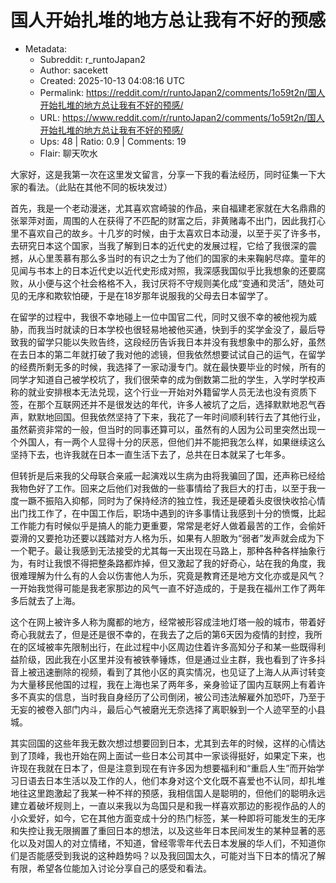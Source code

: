 # 国人开始扎堆的地方总让我有不好的预感

- Metadata:
  - Subreddit: r_runtoJapan2
  - Author: sacekett
  - Created: 2025-10-13 04:08:16 UTC
  - Permalink: https://reddit.com/r/runtoJapan2/comments/1o59t2n/国人开始扎堆的地方总让我有不好的预感/
  - URL: https://www.reddit.com/r/runtoJapan2/comments/1o59t2n/国人开始扎堆的地方总让我有不好的预感/
  - Ups: 48 | Ratio: 0.9 | Comments: 19
  - Flair: 聊天吹水


大家好，这是我第一次在这里发文留言，分享一下我的看法经历，同时征集一下大家的看法。（此贴在其他不同的板块发过）

首先，我是一个老动漫迷，尤其喜欢宫崎骏的作品，来自福建老家就在大名鼎鼎的张翠萍对面，周围的人在获得了不匹配的财富之后，非黄赌毒不出门，因此我打心里不喜欢自己的故乡。十几岁的时候，由于太喜欢日本动漫，以至于买了许多书，去研究日本这个国家，当我了解到日本的近代史的发展过程，它给了我很深的震撼，从心里羡慕有那么多当时的有识之士为了他们的国家的未来鞠躬尽瘁。童年的见闻与书本上的日本近代史以近代史形成对照，我深感我国似乎比我想象的还要腐败，从小便与这个社会格格不入，我讨厌将不守规则美化成“变通和灵活”，随处可见的无序和欺软怕硬，于是在18岁那年说服我的父母去日本留学了。

在留学的过程中，我很不幸地碰上一位中国官二代，同时又很不幸的被他视为威胁，而我当时就读的日本学校也很轻易地被他买通，快到手的奖学金没了，最后导致我的留学只能以失败告终，这段经历告诉我日本并没有我想象中的那么好，虽然在去日本的第二年就打破了我对他的滤镜，但我依然想要试试自己的运气，在留学的经费所剩无多的时候，我选择了一家动漫专门。就在最快要毕业的时候，所有的同学才知道自己被学校坑了，我们很荣幸的成为倒数第二批的学生，入学时学校声称的就业安排根本无法兑现，这个行业一开始对外籍留学人员无法也没有资质下签，在那个互联网还并不是很发达的年代，许多人被坑了之后，选择默默地忍气吞声，默默地回国。但我依然坚持了下来，我花了一年时间顺利转行去了其他行业，虽然薪资非常的一般，但当时的同事还算可以，虽然有的人因为公司里突然出现一个外国人，有一两个人显得十分的厌恶，但他们并不能把我怎么样，如果继续这么坚持下去，也许我就在日本一直生活下去了，总共在日本就呆了七年多。

但转折是后来我的父母联合亲戚一起演戏以生病为由将我骗回了国，还声称已经给我物色好了工作。回来之后他们对我做的一些事情给了我巨大的打击，以至于我一度一蹶不振陷入抑郁，同时为了保持经济的独立性，我还是硬着头皮很快收拾心情出门找工作了，在中国工作后，职场中遇到的许多事情让我感到十分的愤慨，比起工作能力有时候似乎是搞人的能力更重要，常常是老好人做着最苦的工作，会偷奸耍滑的又要抢功还要以践踏对方人格为乐，如果有人胆敢为“弱者”发声就会成为下一个靶子。最让我感到无法接受的尤其每一天出现在马路上，那种各种各样抽象行为，有时让我恨不得把整条路都炸掉，但又激起了我的好奇心，站在我的角度，我很难理解为什么有的人会以伤害他人为乐，究竟是教育还是地方文化亦或是风气？一开始我觉得可能是我老家那边的风气一直不好造成的，于是我在福州工作了两年多后就去了上海。

这个在网上被许多人称为魔都的地方，经常被形容成洼地灯塔一般的城市，带着好奇心我就去了，但是还是很不幸的，在我去了之后的第6天因为疫情的封控，我所在的区域被率先限制出行，在此过程中小区周边住着许多高知分子和某一些既得利益阶级，因此我在小区里并没有被铁拳锤炼，但是通过业主群，我也看到了许多抖音上被迅速删除的视频，看到了其他小区的真实情况，也见证了上海人从声讨转变为大量移民他国的过程，我在上海也呆了两年多，亲身验证了国内互联网上有着许多不真实的信息，当时我自身经历了公司倒闭，被公司违法解雇外加恐吓，乃至于无妄的被卷入部门内斗，最后心气被磨光无奈选择了离职躲到一个人迹罕至的小县城。

其实回国的这些年我无数次想过想要回到日本，尤其到去年的时候，这样的心情达到了顶峰，我也开始在网上面试一些日本公司其中一家谈得挺好，如果定下来，也许现在我就在日本了，但是注意到现在有许多因为想要福利和“重启人生”而开始学习日语去日本生活以及工作的人，他们本身对这个文化既不喜爱也不认同，却扎堆地往这里跑激起了我某一种不祥的预感，我相信国人是聪明的，但他们的聪明永远建立着破坏规则上，一直以来我以为岛国只是和我一样喜欢那边的影视作品的人的小众爱好，如今，它在其他方面变成十分的热门标签，某一种即将可能发生的无序和失控让我无限搁置了重回日本的想法，以及这些年日本民间发生的某种显著的恶化以及对国人的对立情绪，不知道，曾经零零年代去日本发展的华人们，不知道你们是否能感受到我说的这种趋势吗？以及我回国太久，可能对当下日本的情况了解有限，希望各位能加入讨论分享自己的感受和看法。

